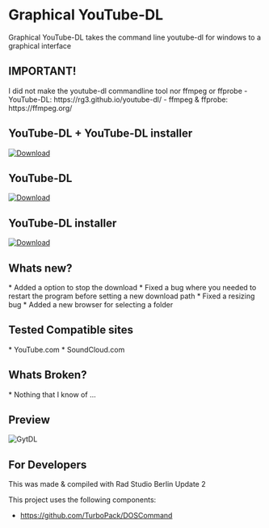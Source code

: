 <h1>Graphical YouTube-DL</h1>
Graphical YouTube-DL takes the command line youtube-dl for windows to a graphical interface

<h2>IMPORTANT!</h2>
I did not make the youtube-dl commandline tool nor ffmpeg or ffprobe
- YouTube-DL: https://rg3.github.io/youtube-dl/
- ffmpeg & ffprobe: https://ffmpeg.org/

<h2>YouTube-DL + YouTube-DL installer</h2>
<a href="https://github.com/Inforcer25/Graphical-YouTube-DL/raw/master/YouTube-DL%20%2B%20YouTube-DL%20Installer.zip">
  <img src="http://i.imgur.com/qoGP19r.png" alt="Download">
</a>

<h2>YouTube-DL</h2>
<a href="https://github.com/Inforcer25/Graphical-YouTube-DL/raw/master/YouTube-DL.exe">
  <img src="http://i.imgur.com/qoGP19r.png" alt="Download">
</a>

<h2>YouTube-DL installer</h2>
<a href="https://github.com/Inforcer25/Graphical-YouTube-DL/raw/master/youtube-dl%20installer.exe">
  <img src="http://i.imgur.com/qoGP19r.png" alt="Download">
</a>

<h2>Whats new?</h2>
* Added a option to stop the download
* Fixed a bug where you needed to restart the program before setting a new download path
* Fixed a resizing bug
* Added a new browser for selecting a folder

<h2>Tested Compatible sites</h2>
* YouTube.com
* SoundCloud.com

<h2>Whats Broken?</h2>
* Nothing that I know of ...

<h2>Preview</h2> 

![GytDL](http://i.imgur.com/HxQKKAn.png "Preview")

<h2>For Developers</h2>
This was made & compiled with Rad Studio Berlin Update 2

This project uses the following components:
- https://github.com/TurboPack/DOSCommand
